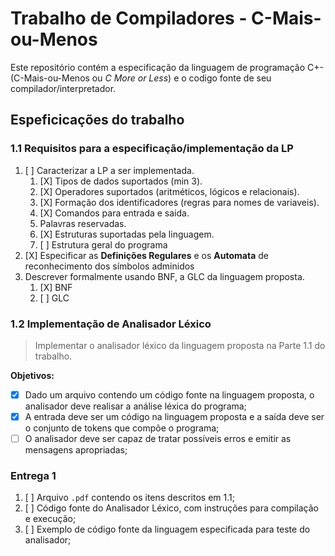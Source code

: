 # Trabalho de Compiladores - C-Mais-ou-Menos

Este repositório contém a especificação da linguagem de programação C+- (C-Mais-ou-Menos ou _C More or Less_) e o codigo fonte de seu compilador/interpretador.

## Espeficicações do trabalho

### 1.1 Requisitos para a especificação/implementação da LP

1. [ ] Caracterizar a LP a ser implementada.
   1. [X] Tipos de dados suportados (min 3).
   2. [X] Operadores suportados (aritméticos, lógicos e relacionais).
   3. [X] Formação dos identificadores (regras para nomes de variaveis).
   4. [X] Comandos para entrada e saida.
   5. Palavras reservadas.
   6. [X] Estruturas suportadas pela linguagem.
   7. [ ] Estrutura geral do programa
2. [X] Especificar as **Definições Regulares** e os **Automata** de reconhecimento dos símbolos adminidos
3. Descrever formalmente usando BNF, a GLC da linguagem proposta.
   1. [X] BNF
   2. [ ] GLC

### 1.2 Implementação de Analisador Léxico

> Implementar o analisador léxico da linguagem proposta na Parte 1.1 do trabalho.

**Objetivos:**

- [X] Dado um arquivo contendo um código fonte na linguagem proposta, o analisador deve realisar a análise léxica do programa;
- [X] A entrada deve ser um código na linguagem proposta e a saída deve ser o conjunto de tokens que compõe o programa;
- [ ] O analisador deve ser capaz de tratar possíveis erros e emitir as mensagens apropriadas;

### Entrega 1

1. [ ] Arquivo `.pdf` contendo os itens descritos em 1.1;
2. [ ] Código fonte do Analisador Léxico, com instruções para compilação e execução;
3. [ ] Exemplo de código fonte da linguagem especificada para teste do analisador;
